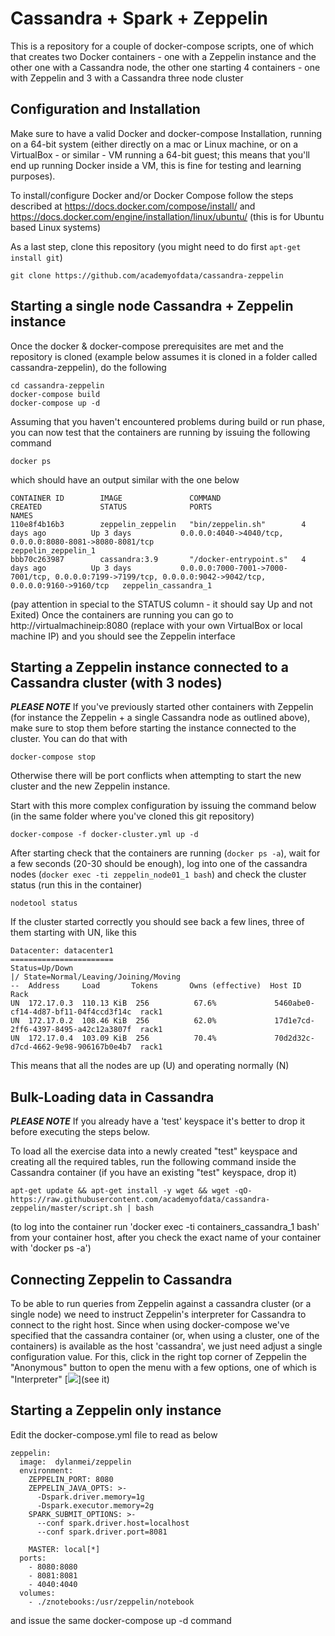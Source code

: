 # Cassandra + Spark + Zeppelin

This is a repository for a couple of docker-compose scripts, one of which that creates two Docker containers - one with a Zeppelin instance and the other one with a Cassandra node, the other one starting 4 containers - one with Zeppelin and 3 with a Cassandra three node cluster

## Configuration and Installation
Make sure to have a valid Docker and docker-compose Installation, running on a 64-bit system (either directly on a mac or Linux machine, or on a VirtualBox - or similar - VM running a 64-bit guest; this means that you'll end up running Docker inside a VM, this is fine for testing and learning purposes). 

To install/configure Docker and/or Docker Compose follow the steps described at https://docs.docker.com/compose/install/ and https://docs.docker.com/engine/installation/linux/ubuntu/ (this is for Ubuntu based Linux systems)

As a last step, clone this repository (you might need to do first ```apt-get install git```)
```
git clone https://github.com/academyofdata/cassandra-zeppelin
```

## Starting a single node Cassandra + Zeppelin instance
Once the docker & docker-compose prerequisites are met and the repository is cloned (example below assumes it is cloned in a folder called cassandra-zeppelin), do the following
```
cd cassandra-zeppelin
docker-compose build
docker-compose up -d
```
Assuming that you haven't encountered problems during build or run phase, you can now test that the containers are running by issuing the following command
```
docker ps
```
which should have an output similar with the one below
```
CONTAINER ID        IMAGE               COMMAND                  CREATED             STATUS              PORTS                                                                                                      NAMES
110e8f4b16b3        zeppelin_zeppelin   "bin/zeppelin.sh"        4 days ago          Up 3 days           0.0.0.0:4040->4040/tcp, 0.0.0.0:8080-8081->8080-8081/tcp                                                   zeppelin_zeppelin_1
bbb70c263987        cassandra:3.9       "/docker-entrypoint.s"   4 days ago          Up 3 days           0.0.0.0:7000-7001->7000-7001/tcp, 0.0.0.0:7199->7199/tcp, 0.0.0.0:9042->9042/tcp, 0.0.0.0:9160->9160/tcp   zeppelin_cassandra_1
```
(pay attention in special to the STATUS column - it should say Up and not Exited)
Once the containers are running you can go to http://virtualmachineip:8080 (replace with your own VirtualBox or local machine IP) and you should see the Zeppelin interface

## Starting a Zeppelin instance connected to a Cassandra cluster (with 3 nodes)
***PLEASE NOTE***
If you've previously started other containers with Zeppelin (for instance the Zeppelin + a single Cassandra node as outlined above), make sure to stop them before starting the instance connected to the cluster. You can do that with
```
docker-compose stop
```

Otherwise there will be port conflicts when attempting to start the new cluster and the new Zeppelin instance. 

Start with this more complex configuration by issuing the command below (in the same folder where you've cloned this git repository)

```
docker-compose -f docker-cluster.yml up -d
```

After starting check that the containers are running (``` docker ps -a ```), wait for a few seconds (20-30 should be enough), log into one of the cassandra nodes (``` docker exec -ti zeppelin_node01_1 bash ```) and check the cluster status (run this in the container)
```
nodetool status
```
If the cluster started correctly you should see back a few lines, three of them starting with UN, like this
```
Datacenter: datacenter1
=======================
Status=Up/Down
|/ State=Normal/Leaving/Joining/Moving
--  Address     Load       Tokens       Owns (effective)  Host ID                               Rack
UN  172.17.0.3  110.13 KiB  256          67.6%             5460abe0-cf14-4d87-bf11-04f4ccd3f14c  rack1
UN  172.17.0.2  108.46 KiB  256          62.0%             17d1e7cd-2ff6-4397-8495-a42c12a3807f  rack1
UN  172.17.0.4  103.09 KiB  256          70.4%             70d2d32c-d7cd-4662-9e98-906167b0e4b7  rack1
```
This means that all the nodes are up (U) and operating normally (N)

## Bulk-Loading data in Cassandra
***PLEASE NOTE***
If you already have a 'test' keyspace it's better to drop it before executing the steps below.

To load all the exercise data into a newly created "test" keyspace and creating all the required tables, run the following command inside the Cassandra container (if you have an existing "test" keyspace, drop it)

```
apt-get update && apt-get install -y wget && wget -qO- https://raw.githubusercontent.com/academyofdata/cassandra-zeppelin/master/script.sh | bash
```
(to log into the container run 'docker exec -ti containers_cassandra_1 bash' from your container host, after you check the exact name of your container with 'docker ps -a')

## Connecting Zeppelin to Cassandra
To be able to run queries from Zeppelin against a cassandra cluster (or a single node) we need to instruct Zeppelin's interpreter for Cassandra to connect to the right host. Since when using docker-compose we've specified that the cassandra container (or, when using a cluster, one of the containers) is available as the host 'cassandra', we just need adjust a single  configuration value. For this, click in the right top corner of Zeppelin the "Anonymous" button to open the menu with a few options, one of which is "Interpreter"
[<img src="https://github.com/academyofdata/cassandra-zeppelin/blob/master/assets/1.png">](see it)

## Starting a Zeppelin only instance

Edit the docker-compose.yml file to read as below
```
zeppelin:
  image:  dylanmei/zeppelin
  environment:
    ZEPPELIN_PORT: 8080
    ZEPPELIN_JAVA_OPTS: >-
      -Dspark.driver.memory=1g
      -Dspark.executor.memory=2g
    SPARK_SUBMIT_OPTIONS: >-
      --conf spark.driver.host=localhost
      --conf spark.driver.port=8081
      
    MASTER: local[*]
  ports:
    - 8080:8080
    - 8081:8081
    - 4040:4040
  volumes:
    - ./znotebooks:/usr/zeppelin/notebook
```
and issue the same docker-compose up -d command
